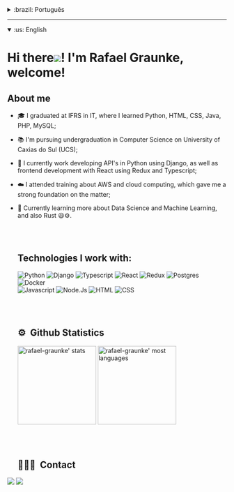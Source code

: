 <details>
  <summary>:brazil: Português</summary>
  
  # Olá <img src="https://cdn.jsdelivr.net/gh/Readme-Workflows/Readme-Icons@main/icons/gifs/wave.gif" />! Eu sou Rafael Graunke, seja bem vindo!

  ## Sobre mim
- 🎓 Me formei em Técnico em Informática pelo IFRS, onde aprendi sobre Python, HTML, CSS, Java, PHP, MySQL;
- 📚 Atualmente estou cursando Ciência da Computação pela Universidade de Caxias do Sul (UCS);
- 🚀 Atualmente trabalho com Python e Django desenvolvendo API's além de desenvolver frontend em React usando Redux e Typescript;
- ☁️ Participei de um programa de especialização em AWS onde pude aprender muito sobre cloud;
- 🌱 Atualmente busco aprofundar meu conhecimento sobre Data Science e Machine Learning, e Rust 😃⚙️;
  
  <br></br>
  
  ## Tecnologias com que trabalho
  ![Python](https://img.shields.io/badge/Python-FFD43B?style=for-the-badge&logo=python&logoColor=blue)
  ![Django](https://img.shields.io/badge/Django-092E20?style=for-the-badge&logo=django&logoColor=white)
  ![Typescript](https://img.shields.io/badge/TypeScript-007ACC?style=for-the-badge&logo=typescript&logoColor=white)
  ![React](https://img.shields.io/badge/React-20232A?style=for-the-badge&logo=react&logoColor=61DAFB)
  ![Redux](https://img.shields.io/badge/Redux-593D88?style=for-the-badge&logo=redux&logoColor=white)
  ![Postgres](https://img.shields.io/badge/PostgreSQL-316192?style=for-the-badge&logo=postgresql&logoColor=white)
  ![Docker](https://img.shields.io/badge/Docker-2CA5E0?style=for-the-badge&logo=docker&logoColor=white)  
  ![Javascript](https://img.shields.io/badge/JavaScript-323330?style=for-the-badge&logo=javascript&logoColor=F7DF1E)
  ![Node.Js](https://img.shields.io/badge/Node.js-339933?style=for-the-badge&logo=nodedotjs&logoColor=white)
  ![HTML](https://img.shields.io/badge/HTML5-E34F26?style=for-the-badge&logo=html5&logoColor=white)
  ![CSS](https://img.shields.io/badge/CSS3-1572B6?style=for-the-badge&logo=css3&logoColor=white)
  
  <br></br>
  
  ## ⚙️ &nbsp;Estatísticas do Github

  <p align="left">
  <img height="180em" src="https://github-readme-stats.vercel.app/api?username=rafael-graunke&show_icons=true&theme=vision-friendly-dark" alt="rafael-graunke' stats"/>
  <img height="180em" src="https://github-readme-stats.vercel.app/api/top-langs/?username=rafael-graunke&layout=compact&theme=vision-friendly-dark" alt="rafael-graunke' most languages"/>
  </p>
  
  <br></br>
  
  ## 👨🏽‍🦲 &nbsp;Contatos

<a href="https://www.linkedin.com/in/rafaelgraunke/" target="_blank"><img src="https://img.shields.io/badge/-rafaelgraunke-%230077B5?style=for-the-badge&logo=linkedin&logoColor=white" target="_blank"></a> 
<a href = "mailto:rafael.graunke@outlook.com" >
    <img src="https://img.shields.io/badge/Microsoft_Outlook-0078D4?style=for-the-badge&logo=microsoft-outlook&logoColor=white" target="_blank" />
  </a>

</details>

---
<details open>
  <summary>:us: English</summary>
  
  # Hi there<img src="https://cdn.jsdelivr.net/gh/Readme-Workflows/Readme-Icons@main/icons/gifs/wave.gif" />! I'm Rafael Graunke, welcome!

  ## About me
- 🎓 I graduated at IFRS in IT, where I learned Python, HTML, CSS, Java, PHP, MySQL;
- 📚 I'm pursuing undergraduation in Computer Science on University of Caxias do Sul (UCS);
- 🚀 I currently work developing API's in Python using Django, as well as frontend development with React using Redux and Typescript;
- ☁️ I attended training about AWS and cloud computing, which gave me a strong foundation on the matter;
- 🌱 Currently learning more about Data Science and Machine Learning, and also Rust 😃⚙️.
  
  <br></br>
  
  ## Technologies I work with:
  ![Python](https://img.shields.io/badge/Python-FFD43B?style=for-the-badge&logo=python&logoColor=blue)
  ![Django](https://img.shields.io/badge/Django-092E20?style=for-the-badge&logo=django&logoColor=white)
  ![Typescript](https://img.shields.io/badge/TypeScript-007ACC?style=for-the-badge&logo=typescript&logoColor=white)
  ![React](https://img.shields.io/badge/React-20232A?style=for-the-badge&logo=react&logoColor=61DAFB)
  ![Redux](https://img.shields.io/badge/Redux-593D88?style=for-the-badge&logo=redux&logoColor=white)
  ![Postgres](https://img.shields.io/badge/PostgreSQL-316192?style=for-the-badge&logo=postgresql&logoColor=white)
  ![Docker](https://img.shields.io/badge/Docker-2CA5E0?style=for-the-badge&logo=docker&logoColor=white)  
  ![Javascript](https://img.shields.io/badge/JavaScript-323330?style=for-the-badge&logo=javascript&logoColor=F7DF1E)
  ![Node.Js](https://img.shields.io/badge/Node.js-339933?style=for-the-badge&logo=nodedotjs&logoColor=white)
  ![HTML](https://img.shields.io/badge/HTML5-E34F26?style=for-the-badge&logo=html5&logoColor=white)
  ![CSS](https://img.shields.io/badge/CSS3-1572B6?style=for-the-badge&logo=css3&logoColor=white)

  <br></br>
  
  ## ⚙️ &nbsp;Github Statistics

  <p align="left">
  <img height="180em" src="https://github-readme-stats.vercel.app/api?username=rafael-graunke&show_icons=true&theme=vision-friendly-dark" alt="rafael-graunke' stats"/>
  <img height="180em" src="https://github-readme-stats.vercel.app/api/top-langs/?username=rafael-graunke&layout=compact&theme=vision-friendly-dark" alt="rafael-graunke' most languages"/>
  </p>
  
  <br></br>
  
  ## 👨🏽‍🦲 &nbsp;Contact

<a href="https://www.linkedin.com/in/rafaelgraunke/" target="_blank"><img src="https://img.shields.io/badge/-rafaelgraunke-%230077B5?style=for-the-badge&logo=linkedin&logoColor=white" target="_blank"></a> 
<a href = "mailto:rafael.graunke@outlook.com" >
    <img src="https://img.shields.io/badge/Microsoft_Outlook-0078D4?style=for-the-badge&logo=microsoft-outlook&logoColor=white" target="_blank" />
  </a>

</details>
